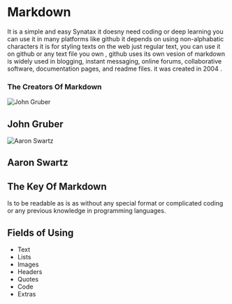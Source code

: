 
# Markdown

It is a simple and easy Synatax it doesny need coding or deep learning you can use it in many platforms like github it depends on using non-alphabatic characters
it is for styling texts on the web just regular text, you can use it on github or any text file you own , github uses its own vesion of markdown   is widely used in blogging, instant messaging, online forums, collaborative software, documentation pages, and readme files. it was created in 2004 .





### The Creators Of Markdown
                                                            
                                                            
![John Gruber](https://upload.wikimedia.org/wikipedia/commons/thumb/6/64/John_Gruber%2C_2009_%28cropped%29.jpg/200px-John_Gruber%2C_2009_%28cropped%29.jpg)                                                            
 ## John Gruber 
   
 
 ![Aaron Swartz](https://upload.wikimedia.org/wikipedia/commons/thumb/0/06/Aaron_Swartz_profile.jpg/220px-Aaron_Swartz_profile.jpg)
 
 ## Aaron Swartz
                                
                                
## The Key Of Markdown

Is to be readable as is as without any special format or complicated coding or any previous knowledge in programming languages.


## Fields of Using
* Text 
* Lists 
* Images 
* Headers 
* Quotes 
* Code 
* Extras


